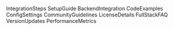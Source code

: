 IntegrationSteps
SetupGuide
BackendIntegration
CodeExamples
ConfigSettings
CommunityGuidelines
LicenseDetails
FullStackFAQ
VersionUpdates
PerformanceMetrics
